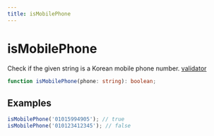 ```yaml
---
title: isMobilePhone
---
```


# isMobilePhone

Check if the given string is a Korean mobile phone number. [validator](https://github.com/chriso/validator.js/blob/b30c2cad0ad9593214c20b44d315ce7a0ffc4715/src/lib/isMobilePhone.js#L54)

```typescript
function isMobilePhone(phone: string): boolean;
```

## Examples

```typescript
isMobilePhone('01015994905'); // true
isMobilePhone('010123412345'); // false
```
